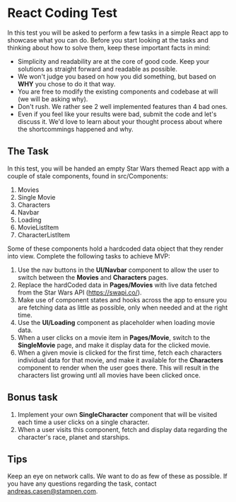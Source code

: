 # React Coding Test

In this test you will be asked to perform a few tasks in a simple React app to showcase what you can do. Before you start looking at the tasks and thinking about how to solve them, keep these important facts in mind:

* Simplicity and readability are at the core of good code. Keep your solutions as straight forward and readable as possible.
* We won't judge you based on how you did something, but based on **WHY** you chose to do it that way.
* You are free to modify the existing components and codebase at will (we will be asking why).
* Don't rush. We rather see 2 well implemented features than 4 bad ones.
* Even if you feel like your results were bad, submit the code and let's discuss it. We'd love to learn about your thought process about where the shortcommings happened and why.

##	The Task

In this test, you will be handed an empty Star Wars themed React app with a couple of stale components, found in src/Components:
1. Movies
2. Single Movie
3. Characters
4. Navbar
5. Loading
6. MovieListItem
7. CharacterListItem

Some of these components hold a hardcoded data object that they render into view. Complete the following tasks to achieve MVP:

1. Use the nav buttons in the **UI/Navbar** component to allow the user to switch between the **Movies** and **Characters** pages.
2. Replace the hardCoded data in **Pages/Movies** with live data fetched from the Star Wars API (https://swapi.co/).
3. Make use of component states and hooks across the app to ensure you are fetching data as little as possible, only when needed and at the right time.
4. Use the **UI/Loading** component as placeholder when loading movie data.
5. When a user clicks on a movie item in **Pages/Movie**, switch to the **SingleMovie** page, and make it display data for the clicked movie.
6. When a given movie is clicked for the first time, fetch each characters individual data for that movie, and make it available for the **Characters** component to render when the user goes there. This will result in the characters list growing untl all movies have been clicked once.

##	Bonus task

1. Implement your own **SingleCharacter** component that will be visited each time a user clicks on a single character.
2. When a user visits this component, fetch and display data regarding the character's race, planet and starships.

## Tips

Keep an eye on network calls. We want to do as few of these as possible.
If you have any questions regarding the task, contact andreas.casen@stampen.com.

